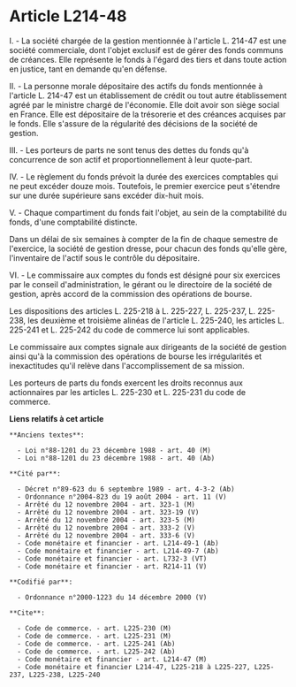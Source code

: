 # Article L214-48

I. - La société chargée de la gestion mentionnée à l'article L. 214-47 est une société commerciale, dont l'objet exclusif est
de gérer des fonds communs de créances. Elle représente le fonds à l'égard des tiers et dans toute action en justice, tant en
demande qu'en défense.

II. - La personne morale dépositaire des actifs du fonds mentionnée à l'article L. 214-47 est un établissement de crédit ou
tout autre établissement agréé par le ministre chargé de l'économie. Elle doit avoir son siège social en France. Elle est
dépositaire de la trésorerie et des créances acquises par le fonds. Elle s'assure de la régularité des décisions de la
société de gestion.

III. - Les porteurs de parts ne sont tenus des dettes du fonds qu'à concurrence de son actif et proportionnellement à leur
quote-part.

IV. - Le règlement du fonds prévoit la durée des exercices comptables qui ne peut excéder douze mois. Toutefois, le premier
exercice peut s'étendre sur une durée supérieure sans excéder dix-huit mois.

V. - Chaque compartiment du fonds fait l'objet, au sein de la comptabilité du fonds, d'une comptabilité distincte.

Dans un délai de six semaines à compter de la fin de chaque semestre de l'exercice, la société de gestion dresse, pour chacun
des fonds qu'elle gère, l'inventaire de l'actif sous le contrôle du dépositaire.

VI. - Le commissaire aux comptes du fonds est désigné pour six exercices par le conseil d'administration, le gérant ou le
directoire de la société de gestion, après accord de la commission des opérations de bourse.

Les dispositions des articles L. 225-218 à L. 225-227, L. 225-237, L. 225-238, les deuxième et troisième alinéas de l'article
L. 225-240, les articles L. 225-241 et L. 225-242 du code de commerce lui sont applicables.

Le commissaire aux comptes signale aux dirigeants de la société de gestion ainsi qu'à la commission des opérations de bourse
les irrégularités et inexactitudes qu'il relève dans l'accomplissement de sa mission.

Les porteurs de parts du fonds exercent les droits reconnus aux actionnaires par les articles L. 225-230 et L. 225-231 du
code de commerce.

**Liens relatifs à cet article**

	**Anciens textes**:

	  - Loi n°88-1201 du 23 décembre 1988 - art. 40 (M)
	  - Loi n°88-1201 du 23 décembre 1988 - art. 40 (Ab)

	**Cité par**:

	  - Décret n°89-623 du 6 septembre 1989 - art. 4-3-2 (Ab)
	  - Ordonnance n°2004-823 du 19 août 2004 - art. 11 (V)
	  - Arrêté du 12 novembre 2004 - art. 323-1 (M)
	  - Arrêté du 12 novembre 2004 - art. 323-19 (V)
	  - Arrêté du 12 novembre 2004 - art. 323-5 (M)
	  - Arrêté du 12 novembre 2004 - art. 333-2 (V)
	  - Arrêté du 12 novembre 2004 - art. 333-6 (V)
	  - Code monétaire et financier - art. L214-49-1 (Ab)
	  - Code monétaire et financier - art. L214-49-7 (Ab)
	  - Code monétaire et financier - art. L732-3 (VT)
	  - Code monétaire et financier - art. R214-11 (V)

	**Codifié par**:

	  - Ordonnance n°2000-1223 du 14 décembre 2000 (V)

	**Cite**:

	  - Code de commerce. - art. L225-230 (M)
	  - Code de commerce. - art. L225-231 (M)
	  - Code de commerce. - art. L225-241 (Ab)
	  - Code de commerce. - art. L225-242 (Ab)
	  - Code monétaire et financier - art. L214-47 (M)
	  - Code monétaire et financier L214-47, L225-218 à L225-227, L225-237, L225-238, L225-240
